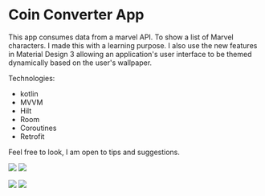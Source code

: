 # Coin Converter App 

This app consumes data from a marvel API. To show a list of Marvel characters. I made this with a learning purpose. I also use the new features in Material Design 3 allowing an application's user interface to be themed dynamically based on the user's wallpaper.

Technologies: 

- kotlin
- MVVM
- Hilt
- Room
- Coroutines 
- Retrofit

Feel free to look, I am open to tips and suggestions.

<img src="./images/Screenshot_20220831-170422_MARVEL.jpg" /> <img src="./images/Screenshot_20220831-170435_MARVEL.jpg" />

<img src="./images/Screenshot_20220831-170458_MARVEL.jpg" /> <img src="./images/Screenshot_20220831-170458_MARVEL.jpg" />